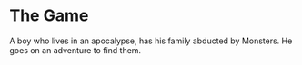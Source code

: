 The Game
=======
A boy who lives in an apocalypse, has his family abducted by Monsters. He goes on an adventure to find them.
